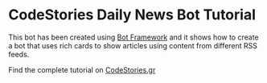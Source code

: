 ﻿# CodeStories Daily News Bot Tutorial

This bot has been created using [Bot Framework](https://dev.botframework.com) and it shows how to create a bot that uses rich cards to show articles using content from different RSS feeds. 

Find the complete tutorial on [CodeStories.gr](https://codestories.gr)
